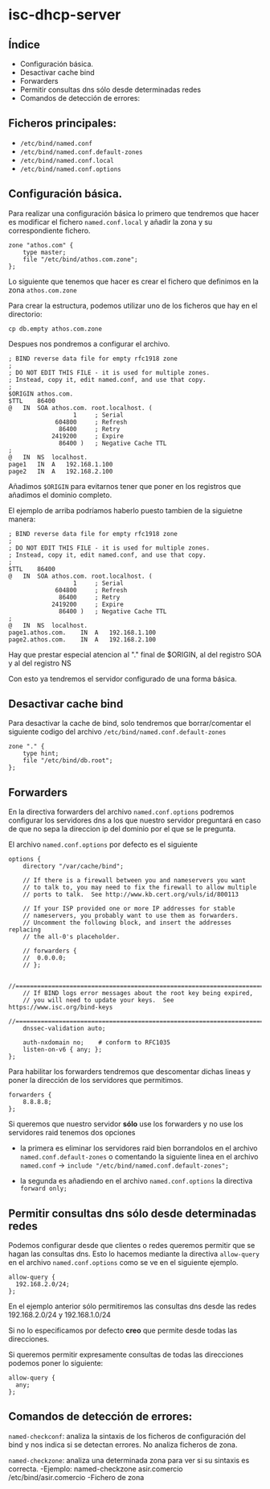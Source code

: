 # isc-dhcp-server

## Índice
* Configuración básica.
* Desactivar cache bind
* Forwarders
* Permitir consultas dns sólo desde determinadas redes
* Comandos de detección de errores:

## Ficheros principales:

* `/etc/bind/named.conf`
* `/etc/bind/named.conf.default-zones`
* `/etc/bind/named.conf.local`
* `/etc/bind/named.conf.options`

## Configuración básica.

Para realizar una configuración básica lo primero que tendremos que hacer es modificar el fichero `named.conf.local` y añadir la zona y su correspondiente fichero.

```
zone "athos.com" {
	type master;
	file "/etc/bind/athos.com.zone";
};
```

Lo siguiente que tenemos que hacer es crear el fichero que definimos en la zona `athos.com.zone`

Para crear la estructura, podemos utilizar uno de los ficheros que hay en el directorio:

`cp db.empty athos.com.zone`

Despues nos pondremos a configurar el archivo.

```
; BIND reverse data file for empty rfc1918 zone
;
; DO NOT EDIT THIS FILE - it is used for multiple zones.
; Instead, copy it, edit named.conf, and use that copy.
;
$ORIGIN athos.com.
$TTL	86400
@	IN	SOA	athos.com. root.localhost. (
			      1		; Serial
			 604800		; Refresh
			  86400		; Retry
			2419200		; Expire
			  86400 )	; Negative Cache TTL
;
@	IN	NS	localhost.
page1	IN	A	192.168.1.100
page2	IN	A	192.168.2.100

```
Añadimos `$ORIGIN` para evitarnos tener que poner en los registros que añadimos el dominio completo.

El ejemplo de arriba podríamos haberlo puesto tambien de la siguietne manera:

```
; BIND reverse data file for empty rfc1918 zone
;
; DO NOT EDIT THIS FILE - it is used for multiple zones.
; Instead, copy it, edit named.conf, and use that copy.
;
$TTL	86400
@	IN	SOA	athos.com. root.localhost. (
			      1		; Serial
			 604800		; Refresh
			  86400		; Retry
			2419200		; Expire
			  86400 )	; Negative Cache TTL
;
@	IN	NS	localhost.
page1.athos.com.	IN	A	192.168.1.100
page2.athos.com.	IN	A	192.168.2.100

```

Hay que prestar especial atencion al "." final de $ORIGIN, al del registro SOA y al del registro NS

Con esto ya tendremos el servidor configurado de una forma básica.

## Desactivar cache bind

Para desactivar la cache de bind, solo tendremos que borrar/comentar el siguiente codigo del archivo `/etc/bind/named.conf.default-zones`

```
zone "." {
	type hint;
	file "/etc/bind/db.root";
};
```

## Forwarders

En la directiva forwarders del archivo `named.conf.options` podremos configurar los servidores dns a los que nuestro servidor preguntará en caso de que no sepa la direccion ip del dominio por el que se le pregunta.

El archivo `named.conf.options` por defecto es el siguiente

```
options {
	directory "/var/cache/bind";

	// If there is a firewall between you and nameservers you want
	// to talk to, you may need to fix the firewall to allow multiple
	// ports to talk.  See http://www.kb.cert.org/vuls/id/800113

	// If your ISP provided one or more IP addresses for stable
	// nameservers, you probably want to use them as forwarders.  
	// Uncomment the following block, and insert the addresses replacing
	// the all-0's placeholder.

	// forwarders {
	// 	0.0.0.0;
	// };

	//========================================================================
	// If BIND logs error messages about the root key being expired,
	// you will need to update your keys.  See https://www.isc.org/bind-keys
	//========================================================================
	dnssec-validation auto;

	auth-nxdomain no;    # conform to RFC1035
	listen-on-v6 { any; };
};

```

Para habilitar los forwarders tendremos que descomentar dichas lineas y poner la dirección de los servidores que permitimos.

```
forwarders {
 	8.8.8.8;
};

```

Si queremos que nuestro servidor **sólo** use los forwarders y no use los servidores raid tenemos dos opciones

* la primera es eliminar los servidores raid bien borrandolos en el archivo `named.conf.default-zones` o comentando la siguiente linea en el archivo `named.conf` -> `include "/etc/bind/named.conf.default-zones";`

* la segunda es añadiendo en el archivo `named.conf.options` la directiva `forward only;`

## Permitir consultas dns sólo desde determinadas redes

Podemos configurar desde que clientes o redes queremos permitir que se hagan las consultas dns. Esto lo hacemos mediante la directiva `allow-query` en el archivo `named.conf.options` como se ve en el siguiente ejemplo.

```
allow-query {
  192.168.2.0/24;
};
```

En el ejemplo anterior sólo permitiremos las consultas dns desde las redes 192.168.2.0/24 y 192.168.1.0/24

Si no lo especificamos por defecto **creo** que permite desde todas las direcciones.

Si queremos permitir expresamente consultas de todas las direcciones podemos poner lo siguiente:

```
allow-query {
  any;
};
```

## Comandos de detección de errores:
`named-checkconf`: analiza la sintaxis de los ficheros de configuración del bind y nos 	indica si se detectan errores. No analiza ficheros de zona.

`named-checkzone`: analiza una determinada zona para ver si su sintaxis es correcta.
	-Ejemplo: named-checkzone asir.comercio /etc/bind/asir.comercio
-Fichero de zona
